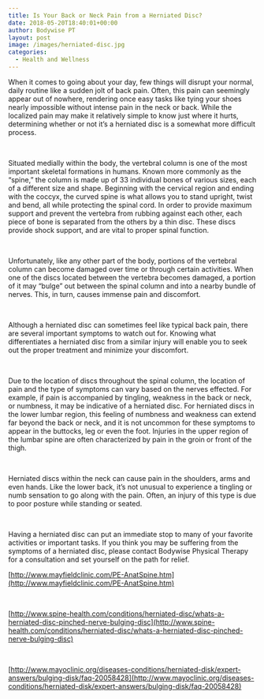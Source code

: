 ```yaml
---
title: Is Your Back or Neck Pain from a Herniated Disc?
date: 2018-05-20T18:40:01+00:00
author: Bodywise PT
layout: post
image: /images/herniated-disc.jpg
categories:
  - Health and Wellness
---
```

When it comes to going about your day, few things will disrupt your normal, daily routine like a sudden jolt of back pain. Often, this pain can seemingly appear out of nowhere, rendering once easy tasks like tying your shoes nearly impossible without intense pain in the neck or back. While the localized pain may make it relatively simple to know just where it hurts, determining whether or not it’s a herniated disc is a somewhat more difficult process.

 

Situated medially within the body, the vertebral column is one of the most important skeletal formations in humans. Known more commonly as the “spine,” the column is made up of 33 individual bones of various sizes, each of a different size and shape. Beginning with the cervical region and ending with the coccyx, the curved spine is what allows you to stand upright, twist and bend, all while protecting the spinal cord. In order to provide maximum support and prevent the vertebra from rubbing against each other, each piece of bone is separated from the others by a thin disc. These discs provide shock support, and are vital to proper spinal function.

 

Unfortunately, like any other part of the body, portions of the vertebral column can become damaged over time or through certain activities. When one of the discs located between the vertebra becomes damaged, a portion of it may “bulge” out between the spinal column and into a nearby bundle of nerves. This, in turn, causes immense pain and discomfort.

 

Although a herniated disc can sometimes feel like typical back pain, there are several important symptoms to watch out for. Knowing what differentiates a herniated disc from a similar injury will enable you to seek out the proper treatment and minimize your discomfort.

 

Due to the location of discs throughout the spinal column, the location of pain and the type of symptoms can vary based on the nerves effected. For example, if pain is accompanied by tingling, weakness in the back or neck, or numbness, it may be indicative of a herniated disc. For herniated discs in the lower lumbar region, this feeling of numbness and weakness can extend far beyond the back or neck, and it is not uncommon for these symptoms to appear in the buttocks, leg or even the foot. Injuries in the upper region of the lumbar spine are often characterized by pain in the groin or front of the thigh.

 

Herniated discs within the neck can cause pain in the shoulders, arms and even hands. Like the lower back, it’s not unusual to experience a tingling or numb sensation to go along with the pain. Often, an injury of this type is due to poor posture while standing or seated.

 

Having a herniated disc can put an immediate stop to many of your favorite activities or important tasks. If you think you may be suffering from the symptoms of a herniated disc, please contact Bodywise Physical Therapy for a consultation and set yourself on the path for relief.

[http://www.mayfieldclinic.com/PE-AnatSpine.htm](http://www.mayfieldclinic.com/PE-AnatSpine.htm)

&nbsp;

[http://www.spine-health.com/conditions/herniated-disc/whats-a-herniated-disc-pinched-nerve-bulging-disc](http://www.spine-health.com/conditions/herniated-disc/whats-a-herniated-disc-pinched-nerve-bulging-disc)

&nbsp;

[http://www.mayoclinic.org/diseases-conditions/herniated-disk/expert-answers/bulging-disk/faq-20058428](http://www.mayoclinic.org/diseases-conditions/herniated-disk/expert-answers/bulging-disk/faq-20058428)

&nbsp;
